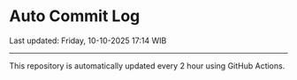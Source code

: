 # Auto Commit Log

Last updated: Friday, 10-10-2025 17:14 WIB

---

This repository is automatically updated every 2 hour using GitHub Actions.
